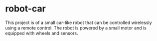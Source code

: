 # robot-car
This project is of a small car-like robot that can be controlled wirelessly using a remote control. The robot is powered by a small motor and is equipped with wheels and sensors.
